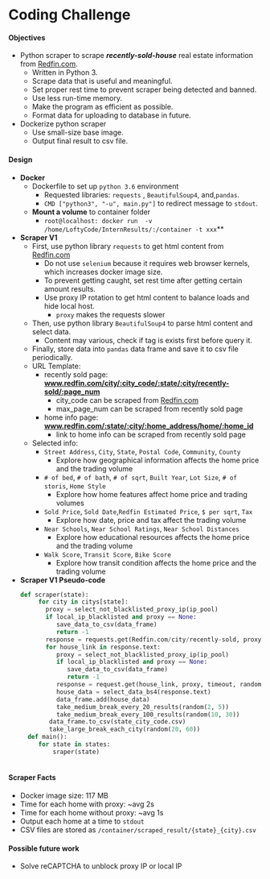 # Coding Challenge 

#### Objectives
 *  Python scraper to scrape _**recently-sold-house**_ real estate information from [Redfin.com](www.redfin.com).
 	* Written in Python 3.
 	* Scrape data that is useful and meaningful.
 	* Set proper rest time to prevent scraper being detected and banned.
 	* Use less run-time memory.
 	* Make the program as efficient as possible.
 	* Format data for uploading to database in future.
 * Dockerize python scraper
 	* Use small-size base image.
 	* Output final result to csv file.

#### Design
 * **Docker**
 	* Dockerfile to set up `python 3.6` environment
 		* Requested libraries: `requests` , `BeautifulSoup4`, and,`pandas`.
 		* `CMD ["python3", "-u", main.py"]` to redirect message to `stdout`.
 	* **Mount a volume** to container folder
 		* `root@localhost: docker run  -v /home/LoftyCode/InternResults/:/container -t xxx`**
 * **Scraper V1** 	 
 	* First, use python library `requests` to get html content from [Redfin.com](www.redfin.com)
 		* Do not use `selenium` because it requires web browser kernels, which increases docker image size.  	
 		* To prevent getting caught, set rest time after getting certain amount results.
 		* Use proxy IP rotation to get html content to balance loads and hide local host. 
 			* `proxy` makes the requests slower  	  
 	* Then, use python library `BeautifulSoup4` to parse html content and select data.
 		* Content may various, check if tag is exists first before query it. 	
 	* Finally, store data into `pandas` data frame and save it to csv file periodically.
 	* URL Template:
 		*  recently sold page: **www.redfin.com/city/:city_code/:state/:city/recently-sold/:page_num**
 			* city_code can be scraped from [Redfin.com](www.redfin.com)
 			* max_page_num can be scraped from recently sold page
 		* home info page: **www.redfin.com/:state/:city/:home_address/home/:home_id** 
 		   * link to home info can be scraped from recently sold page   
   * Selected info:
     * `Street Address`, `City`, `State`, `Postal Code`, `Community`, `County`
     	* Explore how geographical information affects the home price and the trading volume
   	  * `# of bed`, `# of bath`, `# of sqrt`, `Built Year`, `Lot Size`, `# of storis`, `Home Style`
   	  	 * Explore how home features affect home price and trading volumes 
   	  * `Sold Price`, `Sold Date`,`Redfin Estimated Price`, `$ per sqrt`, `Tax`
   	    * Explore how date, price and tax affect the trading volume
   	  * `Near Schools`, `Near School Ratings`, `Near School Distances`
   	  	 * Explore how educational resources affects the home price and the trading volume 
   	  * `Walk Score`, `Transit Score`, `Bike Score`
   	    * Explore how transit condition affects the home price and the trading volume 
 * **Scraper V1 Pseudo-code**
   ```python
   def scraper(state):
      	for city in citys[state]:
          proxy = select_not_blacklisted_proxy_ip(ip_pool)
          if local_ip_blacklisted and proxy == None:
             save_data_to_csv(data_frame)
             return -1
          response = requests.get(Redfin.com/city/recently-sold, proxy, timeout, random_header)
          for house_link in response.text:
             proxy = select_not_blacklisted_proxy_ip(ip_pool)
             if local_ip_blacklisted and proxy == None:
                save_data_to_csv(data_frame)
                return -1
             response = request.get(house_link, proxy, timeout, random_header)
             house_data = select_data_bs4(response.text)
             data_frame.add(house_data)
             take_medium_break_every_20_results(random(2, 5))
             take_medium_break_every_100_results(random(10, 30))
           data_frame.to_csv(state_city_code.csv)
           take_large_break_each_city(random(20, 60))  
     def main():
       	for state in states:
        	sraper(state)
            
   ```
  #### Scraper Facts
   * Docker image size: 117 MB
   * Time for each home with proxy: ~avg 2s
   * Time for each home without proxy: ~avg 1s
   * Output each home at a time to `stdout`
   * CSV files are stored as `/container/scraped_result/{state}_{city}.csv` 
#### Possible future work
   * Solve reCAPTCHA to unblock proxy IP or local IP




 
 
 
 
 
 
 
 
 
 
 
 
 
 
 
 
 
 
 
 
 
 
 
 
 
 
 
 
 
 
 
 
 
 
 
 
 
 
 
 
 
 
 
 
 
 
 
 